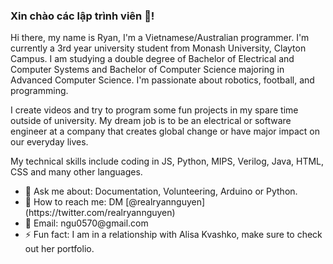 ### Xin chào các lập trình viên 👋!
Hi there, my name is Ryan, I'm a Vietnamese/Australian programmer. I'm currently a 3rd year university student from Monash University, Clayton Campus. I am studying a double degree of Bachelor of Electrical and Computer Systems and Bachelor of Computer Science majoring in Advanced Computer Science. I'm passionate about robotics, football, and programming. <br>

I create videos and try to program some fun projects in my spare time outside of university. My dream job is to be an electrical or software engineer at a company that creates global change or have major impact on our everyday lives. <br>

My technical skills include coding in JS, Python, MIPS, Verilog, Java, HTML, CSS and many other languages. 
<ul>
  <li> 💬 Ask me about: Documentation, Volunteering, Arduino or Python. </li>
  <li> 📩 How to reach me: DM [@realryannguyen](https://twitter.com/realryannguyen)</li>
  <li> 🙂 Email: ngu0570@gmail.com </li>
  <li> ⚡️ Fun fact: I am in a relationship with Alisa Kvashko, make sure to check out her portfolio. </li>
</ul>

<!--
**flyinRyann/flyinRyann** is a ✨ _special_ ✨ repository because its `README.md` (this file) appears on your GitHub profile.

Here are some ideas to get you started:

- 🔭 I’m currently working on ...
- 🌱 I’m currently learning ...
- 👯 I’m looking to collaborate on ...
- 🤔 I’m looking for help with ...
- 💬 Ask me about ...
- 📫 How to reach me: ...
- 😄 Pronouns: ...
- ⚡ Fun fact: ...
-->
